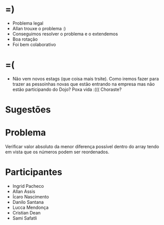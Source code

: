 =)
==

- Problema legal
- Allan trouxe o problema :)
- Conseguimos resolver o problema e o extendemos
- Boa rotação
- Foi bem colaborativo

=(
==

- Não vem novos estags (que coisa mais trsite). Como iremos fazer para trazer as pessoinhas novas que estão entrando na empresa mas não estão participando do Dojo? Poxa vida :((( Choraste?

Sugestões
=========

Problema
========
Verificar valor absoluto da menor diferença possível dentro do array tendo em vista que os números podem ser reordenados.

Participantes
=============
- Ingrid Pacheco
- Allan Assis
- Ícaro Nascimento
- Danilo Santana
- Lucca Mendonça
- Cristian Dean
- Sami Safatli
